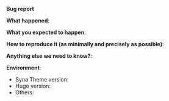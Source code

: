 <!--
This form is for bug reports and feature requests ONLY!  
If you're looking for help check out [our support guidelines](/SUPPORT.md).
-->
**Bug report**

**What happened**:

**What you expected to happen**:

**How to reproduce it (as minimally and precisely as possible)**:

**Anything else we need to know?**:

**Environment**:
- Syna Theme version:  
- Hugo version:  
- Others:
